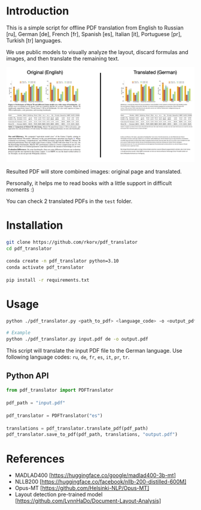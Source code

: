 # Introduction

This is a simple script for offline PDF translation from English to Russian [ru], German [de], French [fr], Spanish [es], Italian [it], Portuguese [pr], Turkish [tr] languages.

We use public models to visually analyze the layout, discard formulas and images, and then translate the remaining text.

![image](./imgs/example.png)


Resulted PDF will store combined images: original page and translated.

Personally, it helps me to read books with a little support in difficult moments :)

You can check 2 translated PDFs in the `test` folder.

# Installation

```bash
git clone https://github.com/rkorv/pdf_translator
cd pdf_translator

conda create -n pdf_translator python=3.10
conda activate pdf_translator

pip install -r requirements.txt
```

# Usage

```bash
python ./pdf_translator.py <path_to_pdf> <language_code> -o <output_pdf>
```

```bash
# Example
python ./pdf_translator.py input.pdf de -o output.pdf
```

This script will translate the input PDF file to the German language.
Use following language codes: `ru`, `de`, `fr`, `es`, `it`, `pr`, `tr`.

## Python API

```python
from pdf_translator import PDFTranslator

pdf_path = "input.pdf"

pdf_translator = PDFTranslator("es")

translations = pdf_translator.translate_pdf(pdf_path)
pdf_translator.save_to_pdf(pdf_path, translations, "output.pdf")
```


# References
- MADLAD400 [https://huggingface.co/google/madlad400-3b-mt]
- NLLB200 [https://huggingface.co/facebook/nllb-200-distilled-600M]
- Opus-MT [https://github.com/Helsinki-NLP/Opus-MT]
- Layout detection pre-trained model [https://github.com/LynnHaDo/Document-Layout-Analysis]


